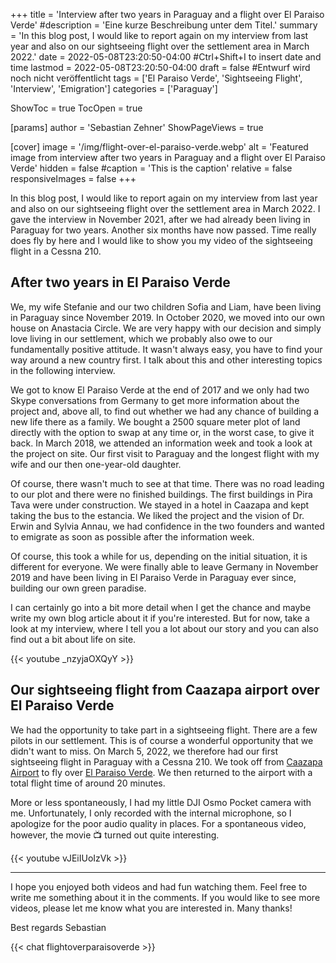 +++
title = 'Interview after two years in Paraguay and a flight over El Paraiso Verde'
#description = 'Eine kurze Beschreibung unter dem Titel.'
summary = 'In this blog post, I would like to report again on my interview from last year and also on our sightseeing flight over the settlement area in March 2022.'
date = 2022-05-08T23:20:50-04:00 #Ctrl+Shift+I to insert date and time
lastmod = 2022-05-08T23:20:50-04:00
draft = false #Entwurf wird noch nicht veröffentlicht
tags = ['El Paraiso Verde', 'Sightseeing Flight', 'Interview', 'Emigration']
categories = ['Paraguay']

ShowToc = true
TocOpen = true

[params]
    author = 'Sebastian Zehner'
    ShowPageViews = true

[cover]
    image = '/img/flight-over-el-paraiso-verde.webp'
    alt = 'Featured image from interview after two years in Paraguay and a flight over El Paraiso Verde'
    hidden = false
    #caption = 'This is the caption'
    relative = false
    responsiveImages = false
+++

In this blog post, I would like to report again on my interview from last year and also on our sightseeing flight over the settlement area in March 2022. I gave the interview in November 2021, after we had already been living in Paraguay for two years. Another six months have now passed. Time really does fly by here and I would like to show you my video of the sightseeing flight in a Cessna 210.

## After two years in El Paraiso Verde

We, my wife Stefanie and our two children Sofia and Liam, have been living in Paraguay since November 2019. In October 2020, we moved into our own house on Anastacia Circle. We are very happy with our decision and simply love living in our settlement, which we probably also owe to our fundamentally positive attitude. It wasn't always easy, you have to find your way around a new country first. I talk about this and other interesting topics in the following interview.

We got to know El Paraiso Verde at the end of 2017 and we only had two Skype conversations from Germany to get more information about the project and, above all, to find out whether we had any chance of building a new life there as a family. We bought a 2500 square meter plot of land directly with the option to swap at any time or, in the worst case, to give it back. In March 2018, we attended an information week and took a look at the project on site. Our first visit to Paraguay and the longest flight with my wife and our then one-year-old daughter.

Of course, there wasn't much to see at that time. There was no road leading to our plot and there were no finished buildings. The first buildings in Pira Tava were under construction. We stayed in a hotel in Caazapa and kept taking the bus to the estancia. We liked the project and the vision of Dr. Erwin and Sylvia Annau, we had confidence in the two founders and wanted to emigrate as soon as possible after the information week.

Of course, this took a while for us, depending on the initial situation, it is different for everyone. We were finally able to leave Germany in November 2019 and have been living in El Paraiso Verde in Paraguay ever since, building our own green paradise.

I can certainly go into a bit more detail when I get the chance and maybe write my own blog article about it if you're interested. But for now, take a look at my interview, where I tell you a lot about our story and you can also find out a bit about life on site.

{{< youtube _nzyjaOXQyY >}}

## Our sightseeing flight from Caazapa airport over El Paraiso Verde

We had the opportunity to take part in a sightseeing flight. There are a few pilots in our settlement. This is of course a wonderful opportunity that we didn't want to miss. On March 5, 2022, we therefore had our first sightseeing flight in Paraguay with a Cessna 210. We took off from [Caazapa Airport](https://goo.gl/maps/JPCsb7HAPFjZK3xf7) to fly over [El Paraiso Verde](https://goo.gl/maps/9bLU4g9wGhMTBv5y8). We then returned to the airport with a total flight time of around 20 minutes.

More or less spontaneously, I had my little DJI Osmo Pocket camera with me. Unfortunately, I only recorded with the internal microphone, so I apologize for the poor audio quality in places. For a spontaneous video, however, the movie :tv: turned out quite interesting.

{{< youtube vJEiIUoIzVk >}}

---

I hope you enjoyed both videos and had fun watching them. Feel free to write me something about it in the comments. If you would like to see more videos, please let me know what you are interested in. Many thanks!

Best regards
Sebastian

{{< chat flightoverparaisoverde >}}

